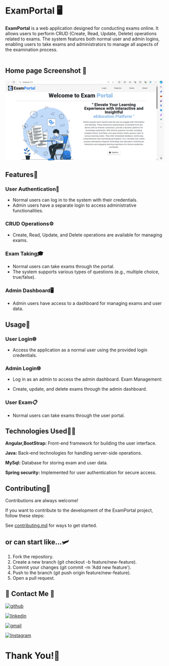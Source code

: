  
# ExamPortal 🖥️

**ExamPortal** is a web application designed for conducting exams online. It allows users to perform CRUD (Create, Read, Update, Delete) operations related to exams. The system features both normal user and admin logins, enabling users to take exams and administrators to manage all aspects of the examination process. 
<br>
<br>
## Home page Screenshot 📸
![Alt Text](ExamPortalFrontEnd/src/assets/images/Screenshot.png)

 

## Features🌟
### User Authentication🔐

- Normal users can log in to the system with their credentials.
- Admin users have a separate login to access administrative functionalities.
### CRUD Operations⚙️

- Create, Read, Update, and Delete operations are available for managing exams.
### Exam Taking🎓
- Normal users can take exams through the portal.
- The system supports various types of questions (e.g., multiple choice, true/false).
### Admin Dashboard🖥️

- Admin users have access to a dashboard for managing exams and user data.


## Usage📑
### User Login🌐

- Access the application as a normal user using the provided login credentials.
### Admin Login🌐

- Log in as an admin to access the admin dashboard.
Exam Management:

- Create, update, and delete exams through the admin dashboard.
### User Exam📋

- Normal users can take exams through the user portal.



## Technologies Used👨‍💻
**Angular,BootStrap:** Front-end framework for building the user interface.

**Java:** Back-end technologies for handling server-side operations.

**MySql:** Database for storing exam and user data.

**Spring security:** Implemented for user  authentication for secure access.


## Contributing🥇

Contributions are always welcome!

 
If you want to contribute to the development of the ExamPortal project, follow these steps:

See [contributing.md](https://contributing.md/) for ways to get started.

 ## or can start like...🛩️
1. Fork the repository.
2. Create a new branch (git checkout -b feature/new-feature).
3. Commit your changes (git commit -m 'Add new feature').
4. Push to the branch (git push origin feature/new-feature).
5. Open a pull request.


## 🔗 Contact Me 📱


 
[![github](https://img.shields.io/badge/Github-0A66C2?style=for-the-badge&logo=github&logoColor=white)](https://www.github/pmkushwaha/)

[![linkedin](https://img.shields.io/badge/linkedin-0A66C2?style=for-the-badge&logo=linkedin&logoColor=white)](https://www.linkedin.com/in/prem-mohan-kushwaha-95bbb2207/)
 
 [![gmail](https://img.shields.io/badge/Gmail-red?style=for-the-badge&logo=gmail&logoColor=white)](pmkushwaha02@gmail.com)
 
[![Instagram](https://img.shields.io/badge/instagram-red?style=for-the-badge&logo=Instagram&logoColor=white)](https://www.instagram.com/4mb_vita/)

# Thank You!💟 
